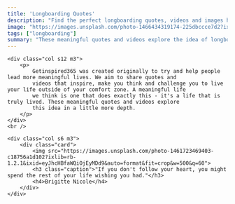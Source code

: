 ```yaml
---
title: 'Longboarding Quotes'
description: "Find the perfect longboarding quotes, videos and images hand-picked by our the team at GetInspired365 - Your Daily Dose of Inspiration."
image: "https://images.unsplash.com/photo-1466434319174-225dbccce7d2?ixlib=rb-1.2.1&ixid=eyJhcHBfaWQiOjEyMDd9&auto=format&fit=crop&w=500&q=60"
tags: ["longboarding"]
summary: "These meaningful quotes and videos explore the idea of longboarding in a little more depth."
---
```


<div class="row">

    <div class="col s12 m3">
        <p>
            Getinspired365 was created originally to try and help people lead more meaningful lives. We aim to share quotes and
            videos that inspire, make you think and challenge you to live your life outside of your comfort zone. A meaningful life
            we think is one that does exactly this - it's a life that is truly lived. These meaningful quotes and videos explore
            this idea in a little more depth.
        </p>
    </div>
    <br />

    <div class="col s6 m3">
        <div class="card">
            <img src="https://images.unsplash.com/photo-1461723469403-c18756a1d102?ixlib=rb-1.2.1&ixid=eyJhcHBfaWQiOjEyMDd9&auto=format&fit=crop&w=500&q=60">
            <h3 class="caption">"If you don't follow your heart, you might spend the rest of your life wishing you had."</h3>
            <h4>Brigitte Nicole</h4>
        </div>
    </div>

</div>
